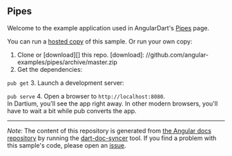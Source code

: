 

## Pipes

Welcome to the example application used in AngularDart's
[Pipes](https://webdev.dartlang.org/angular/guide/pipes) page.

You can run a [hosted copy](http://angular-examples.github.io/pipes) of this sample. Or run your own copy:

1. Clone or [download][] this repo.
   [download]: //github.com/angular-examples/pipes/archive/master.zip
2. Get the dependencies:

  `pub get`
3. Launch a development server:

  `pub serve`
4. Open a browser to `http://localhost:8080`.<br/>
  In Dartium, you'll see the app right away. In other modern browsers,
  you'll have to wait a bit while pub converts the app.



-------------------------------------------------------

*Note:* The content of this repository is generated from
[the Angular docs repository](//github.com/dart-lang/site-webdev/tree/master/public/docs/_examples/pipes/dart) by running the
[dart-doc-syncer](//github.com/angular/dart-doc-syncer) tool.
If you find a problem with this sample's code, please open an
[issue](//github.com/dart-lang/site-webdev/issues/new?labels=example&title=%5BAngular%5D%5Bexample%5D%20guide/pipes%3A%20).
